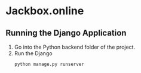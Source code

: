 # Jackbox.online


## Running the Django Application

1. Go into the Python backend folder of the project.
2. Run the Django  
	```
	python manage.py runserver
	```
